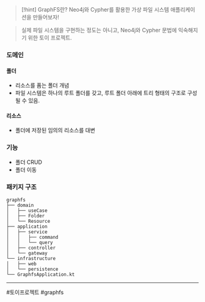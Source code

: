 > [!hint] GraphFS란?
> Neo4j와 Cypher를 활용한 가상 파일 시스템 애플리케이션을 만들어보자!

> 실제 파일 시스템을 구현하는 정도는 아니고, Neo4j와 Cypher 문법에 익숙해지기 위한 토이 프로젝트.
### 도메인
#### 폴더
- 리소스를 품는 폴더 개념
- 파일 시스템은 하나의 루트 폴더를 갖고, 루트 폴더 아래에 트리 형태의 구조로 구성될 수 있음.
#### 리소스
- 폴더에 저장된 임의의 리소스를 대변
### 기능
- 폴더 CRUD
- 폴더 이동
### 패키지 구조
```
graphfs
├── domain
│   ├── useCase
│   ├── Folder
│   └── Resource
├── application
│   ├── service
│   │   ├── command
│   │   └── query        
│   ├── controller
│   └── gateway
└── infrastructure
│   ├── web
│   └── persistence
└── GraphfsApplication.kt    
```
---
#토이프로젝트 #graphfs
